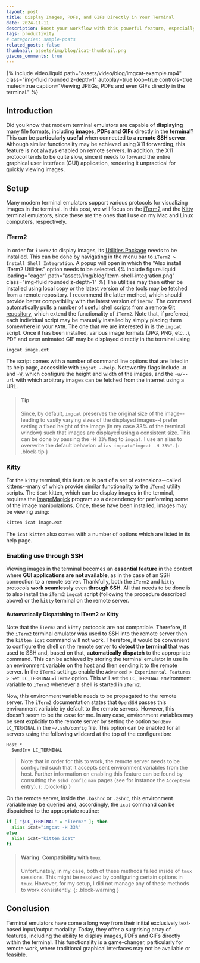 ```yaml
---
layout: post
title: Display Images, PDFs, and GIFs Directly in Your Terminal
date: 2024-11-11
description: Boost your workflow with this powerful feature, especially when working remotely via SSH
tags: productivity
# categories: sample-posts
related_posts: false
thumbnail: assets/img/blog/icat-thumbnail.png
giscus_comments: true
---
```


{% include video.liquid path="assets/video/blog/imgcat-example.mp4" class="img-fluid rounded z-depth-1" autoplay=true loop=true controls=true muted=true caption="Viewing JPEGs, PDFs and even GIFs directly in the terminal." %}

## Introduction

Did you know that modern terminal emulators are capable of **displaying** many file formats, including **images, PDFs and GIFs** directly in the **terminal**?
This can be **particularly useful** when connected to a **remote SSH server**.
Although similar functionality may be achieved using X11 forwarding, this feature is not always enabled on remote servers.
In addition, the X11 protocol tends to be quite slow, since it needs to forward the entire graphical user interface (GUI) application, rendering it unpractical for quickly viewing images.

## Setup

Many modern terminal emulators support various protocols for visualizing images in the terminal.
In this post, we will focus on the [iTerm2](https://iterm2.com/) and the [Kitty](https://sw.kovidgoyal.net/kitty/) terminal emulators, since these are the ones that I use on my Mac and Linux computers, respectively.

### iTerm2

In order for `iTerm2` to display images, its [Utilities Package](https://iterm2.com/documentation-utilities.html) needs to be installed.
This can be done by navigating in the menu bar to `iTerm2 > Install Shell Integration`.
A popup will open in which the "Also install iTerm2 Utilities" option needs to be selected.
{% include figure.liquid loading="eager" path="assets/img/blog/iterm-shell-integration.png" class="img-fluid rounded z-depth-1" %}
The utilities may then either be installed using local copy or the latest version of the tools may be fetched from a remote repository.
I recommend the latter method, which should provide better compatibility with the latest version of `iTerm2`.
The command automatically pulls a number of useful shell scripts from a remote [Git repository](https://github.com/gnachman/iTerm2-shell-integration/tree/main/utilities), which extend the functionality of `iTerm2`.
Note that, if preferred, each individual script may be manually installed by simply placing them somewhere in your `PATH`.
The one that we are interested in is the `imgcat` script.
Once it has been installed, various image formats (JPG, PNG, etc...), PDF and even animated GIF may be displayed directly in the terminal using

```sh
imgcat image.ext
```

The script comes with a number of command line options that are listed in its help page, accessible with `imgcat --help`.
Noteworthy flags include `-H` and `-W`, which configure the height and width of the images, and the `-u/--url` with which arbitrary images can be fetched from the internet using a URL.

> #### Tip
>
> Since, by default, `imgcat` preserves the original size of the image--leading to vastly varying sizes of the displayed images--I prefer setting a fixed height of the image (in my case 33% of the terminal window) such that images are displayed using a consistent size.
> This can be done by passing the `-H 33%` flag to `imgcat`.
> I use an alias to overwrite the default behavior: `alias imgcat="imgcat -H 33%"`.
> {: .block-tip }

### Kitty

For the `kitty` terminal, this feature is part of a set of extensions--called [kittens](https://sw.kovidgoyal.net/kitty/kittens_intro/)--many of which provide similar functionality to the `iTerm2` utility scripts.
The `icat` kitten, which can be display images in the terminal, requires the [ImageMagick](https://www.imagemagick.org/) program as a dependency for performing some of the image manipulations.
Once, these have been installed, images may be viewing using:

```sh
kitten icat image.ext
```

The `icat` `kitten` also comes with a number of options which are listed in its help page.

### Enabling use through SSH

Viewing images in the terminal becomes an **essential feature** in the context where **GUI applications are not available**, as in the case of an SSH connection to a remote server.
Thankfully, both the `iTerm2` and `kitty` protocols **work seamlessly** even **through SSH**.
All that needs to be done is to also install the `iTerm2` `imgcat` script (following the procedure described above) or the `kitty` terminal on the remote server.

#### Automatically Dispatching to iTerm2 or Kitty

Note that the `iTerm2` and `kitty` protocols are not compatible.
Therefore, if the `iTerm2` terminal emulator was used to SSH into the remote server then the `kitten icat` command will not work.
Therefore, it would be convenient to configure the shell on the remote server to **detect the terminal** that was used to SSH and, based on that, **automatically dispatch** to the appropriate command.
This can be achieved by storing the terminal emulator in use in an environment variable on the host and then sending it to the remote server.
In the `iTerm2` settings enable the `Advanced > Experimental Features > Set LC_TERMINAL=iTerm2` option.
This will set the `LC_TERMINAL` environment variable to `iTerm2` whenever a shell is started in `iTerm2`.

Now, this environment variable needs to be propagated to the remote server.
The `iTerm2` documentation states that `OpenSSH` passes this environment variable by default to the remote servers.
However, this doesn't seem to be the case for me.
In any case, environment variables may be sent explicitly to the remote server by setting the option `SendEnv LC_TERMINAL` in the `~/.ssh/config` file.
This option can be enabled for all servers using the following wildcard at the top of the configuration:

```config
Host *
  SendEnv LC_TERMINAL
```

> Note that in order for this to work, the remote server needs to be configured such that it accepts sent environment variables from the host.
> Further information on enabling this feature can be found by consulting the `sshd_config` `man` pages (see for instance the `AcceptEnv` entry).
> {: .block-tip }

On the remote server, inside the `.bashrc` or `.zshrc`, this environment variable may be queried and, accordingly, the `icat` command can be dispatched to the appropriate routine:

```sh
if [ "$LC_TERMINAL" = "iTerm2" ]; then
  alias icat="imgcat -H 33%"
else
  alias icat="kitten icat"
fi
```

> #### Waring: Compatibility with `tmux`
>
> Unfortunately, in my case, both of these methods failed inside of `tmux` sessions.
> This might be resolved by configuring certain options in `tmux`.
> However, for my setup, I did not manage any of these methods to work consistently.
> {: .block-warning }

## Conclusion

Terminal emulators have come a long way from their initial exclusively text-based input/output modality.
Today, they offer a surprising array of features, including the ability to display images, PDFs and GIFs directly within the terminal.
This functionality is a game-changer, particularly for remote work, where traditional graphical interfaces may not be available or feasible.
